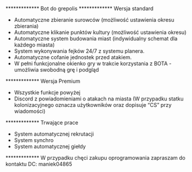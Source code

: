 ************* Bot do grepolis
************* Wersja standard

- Automatyczne zbieranie surowców (możliwość ustawienia okresu zbierania)
- Automatyczne klikanie punktów kultury (możliwość ustawienia okresu)
- Automatyczne system budowania miast (indywidualny schemat dla każdego miasta)
- System wykonywania fejków 24/7 z systemu planera.
- Automatyczne cofanie jednostek przed atakiem.
- W pełni funkcjonalne okienko gry w trakcie korzystania z BOTA - umożliwia swobodną grę i podgląd 


************* Wersja Premium
- Wszystkie funkcje powyżej
- Discord z powiadomieniami o atakach na miasta (W przypadku statku kolonizacyjnego oznacza użytkowników oraz dopisuje “CS” przy wiadomości)


************* Trwające prace

- System automatycznej rekrutacji 
- System synchro 
- System automatycznej giełdy


************* W przypadku chęci zakupu oprogramowania zapraszam do kontaktu DC: maniek04865
